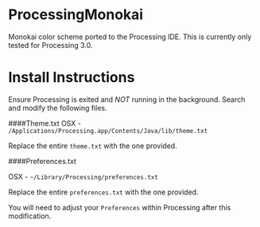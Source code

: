 # ProcessingMonokai
Monokai color scheme ported to the Processing IDE. This is currently only tested for Processing 3.0.

# Install Instructions

Ensure Processing is exited and *NOT* running in the background. Search and modify the following files.

####Theme.txt
OSX - `/Applications/Processing.app/Contents/Java/lib/theme.txt`

Replace the entire `theme.txt` with the one provided.

####Preferences.txt

OSX - `~/Library/Processing/preferences.txt`

Replace the entire `preferences.txt` with the one provided.

You will need to adjust your `Preferences` within Processing after this modification.
